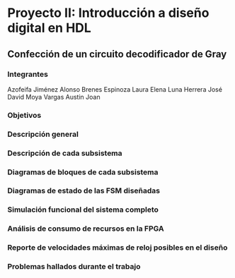 # Proyecto II: Introducción a diseño digital en HDL
## Confección de un circuito decodificador de Gray

### Integrantes
Azofeifa Jiménez Alonso
Brenes Espinoza Laura Elena
Luna Herrera José David 
Moya Vargas Austin Joan

### Objetivos


### Descripción general


### Descripción de cada subsistema


### Diagramas de bloques de cada subsistema


### Diagramas de estado de las FSM diseñadas


### Simulación funcional del sistema completo


### Análisis de consumo de recursos en la FPGA


### Reporte de velocidades máximas de reloj posibles en el diseño



### Problemas hallados durante el trabajo

